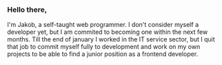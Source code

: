 ### Hello there,

I'm Jakob, a self-taught web programmer. I don't consider myself a developer yet, but I am commited to becoming one within the next few months. Till the end of january I worked in the IT service sector, but I quit that job to commit myself fully to development and work on my own projects to be able to find a junior position as a frontend developer.
